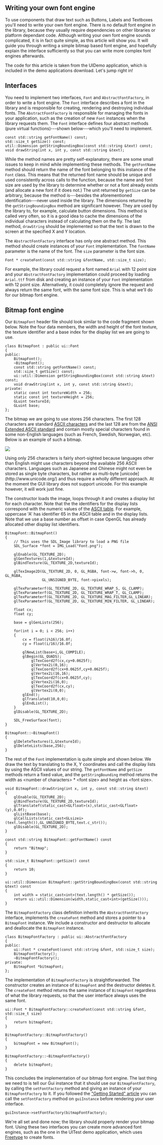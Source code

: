 ## Writing your own font engine

To use components that draw text such as Buttons, Labels and Textboxes you'll need to write your own font engine. There is no default font engine in the library, because they usually require dependencies on other libraries or platform dependant code. Although writing your own font engine sounds complicated, it is in fact quite simple, as this article will show you. It will guide you through writing a simple bitmap based font engine, and hopefully explain the interface sufficiently so that you can write more complex font engines afterwards.

The code for this article is taken from the UIDemo application, which is included in the demo applications download. Let's jump right in!

## Interfaces

You need to implement two interfaces, `Font` and `AbstractFontFactory`, in order to write a font engine. The `Font` interface describes a font in the library and is responsible for creating, rendering and destroying individual fonts. The `AbstractFontFactory` is responsible for managing the fonts in your application, such as the creation of new `Font` instances when the library requests them. The `Font` interface defines four abstract methods (pure virtual functions)---shown below---which you'll need to implement.

    const std::string getFontName() const;
    std::size_t getSize() const;
    util::Dimension getStringBoundingBox(const std::string &text) const;
    void drawString(int x, int y, const std::string &text);

While the method names are pretty self-explanatory, there are some small issues to keep in mind while implementing these methods. The `getFontName` method should return the name of the font belonging to this instance of the `Font` class. This means that the returned font name should be unique and used consistently across calls to the function, because the name and font size are used by the library to determine whether or not a font already exists (and allocate a new font if it does not.) The unit returned by `getSize` can be arbitrary, because the method is---besides the aforementioned identification---never used inside the library. The dimensions returned by the `getStringBoundingBox` method are significant however. They are used by the library to, for example, calculate button dimensions. This method is called very often, so it is a good idea to cache the dimensions of the individual characters instead of calculating them on the fly. The last method, `drawString` should be implemented so that the text is drawn to the screen at the specified X and Y location.

The `AbstractFontFactory` interface has only one abstract method. This method should create instances of your `Font` implementation. The `fontName` parameter is the name of the font. The `size` parameter is the font size.

    Font * createFont(const std::string &fontName, std::size_t size);

For example, the library could request a font named `Arial` with 12 point size and your `AbstractFontFactory` implementation could proceed by loading `Arial.ttf` from disk and creating an instance of your `Font` implementation with 12 point size. Alternatively, it could completely ignore the request and always return the same font, with the same font size. This is what we'll do for our bitmap font engine.

## Bitmap font engine

Our `BitmapFont` header file should look similar to the code fragment shown below. Note the four data members, the width and height of the font texture, the texture identifier and a base index for the display list we are going to use.

    class BitmapFont : public ui::Font
    {
    public:
        BitmapFont();
        ~BitmapFont();
        const std::string getFontName() const;
        std::size_t getSize() const;
        ui::util::Dimension getStringBoundingBox(const std::string &text) const;
        void drawString(int x, int y, const std::string &text);
    private:
        static const int textureWidth = 256;
        static const int textureHeight = 256;
        GLuint textureId;
        GLuint base;
    };

The bitmap we are going to use stores 256 characters. The first 128 characters are standard [ASCII characters](http://www.asciitable.com) and the last 128 are from the [ANSI Extended ASCII standard](http://www.cplusplus.com/doc/papers/ascii.html) and contain mostly special characters found in some non-English languages (such as French, Swedish, Norwegian, etc). Below is an example of such a bitmap.

![](font.png)

<aside>
Using only 256 characters is fairly short-sighted because languages other than English might use characters beyond the available 256 ASCII characters. Languages such as Japanese and Chinese might not even be stored as single byte characters, but rather as multi-byte [unicode](http://www.unicode.org/) and thus require a wholly different approach. At the moment the GUI library does not support unicode. For this example however, it will work just fine.
</aside>

The constructor loads the image, loops through it and creates a display list for each character. Note that the the identifiers for the display lists correspond with the numeric values of the [ASCII table](http://www.asciitable.com). For example, uppercase 'A' has identifier 65 in the ASCII table and in the display lists. Note that we use a base number as offset in case OpenGL has already allocated other display list identifiers.


    BitmapFont::BitmapFont()
    {
        // This uses the SDL_Image library to load a PNG file
        SDL_Surface *font = IMG_Load("Font.png");

        glEnable(GL_TEXTURE_2D);
        glGenTextures(1,&textureId);
        glBindTexture(GL_TEXTURE_2D,textureId);

        glTexImage2D(GL_TEXTURE_2D, 0, GL_RGBA, font->w, font->h, 0, GL_RGBA,
                     GL_UNSIGNED_BYTE, font->pixels);

        glTexParameterf(GL_TEXTURE_2D, GL_TEXTURE_WRAP_S, GL_CLAMP);
        glTexParameterf(GL_TEXTURE_2D, GL_TEXTURE_WRAP_T, GL_CLAMP);
        glTexParameterf(GL_TEXTURE_2D, GL_TEXTURE_MAG_FILTER,GL_LINEAR);
        glTexParameterf(GL_TEXTURE_2D, GL_TEXTURE_MIN_FILTER, GL_LINEAR);

        float cx;
        float cy;

        base = glGenLists(256);

        for(int i = 0; i < 256; i++)
        {
            cx = float(i%16)/16.0f;
            cy = float(i/16)/16.0f;

            glNewList(base+i,GL_COMPILE);
            glBegin(GL_QUADS);
                glTexCoord2f(cx,cy+0.0625f);
                glVertex2i(0,16);
                glTexCoord2f(cx+0.0625f,cy+0.0625f);
                glVertex2i(16,16);
                glTexCoord2f(cx+0.0625f,cy);
                glVertex2i(16,0);
                glTexCoord2f(cx,cy);
                glVertex2i(0,0);
            glEnd();
            glTranslated(10,0,0);
            glEndList();
        }
        glDisable(GL_TEXTURE_2D);

        SDL_FreeSurface(font);
    }

    BitmapFont::~BitmapFont()
    {
        glDeleteTextures(1,&textureId);
        glDeleteLists(base,256);
    }

The rest of the `Font` implementation is quite simple and shown below. We draw the text by translating to the X, Y coordinates and call the display lists by using the ASCII values of our string. The `getFontName` and `getSize` methods return a fixed value, and the `getStringBounding` method returns the width as &lt;number of characters&gt; * &lt;font size&gt; and height as &lt;font size&gt;.

    void BitmapFont::drawString(int x, int y, const std::string &text)
    {
        glEnable(GL_TEXTURE_2D);
        glBindTexture(GL_TEXTURE_2D,textureId);
        glTranslatef(static_cast<GLfloat>(x),static_cast<GLfloat>(y),0.0f);
        glListBase(base);
        glCallLists(static_cast<GLsizei>(text.length()),GL_UNSIGNED_BYTE,text.c_str());
        glDisable(GL_TEXTURE_2D);
    }

    const std::string BitmapFont::getFontName() const
    {
        return "Bitmap";
    }

    std::size_t BitmapFont::getSize() const
    {
        return 10;
    }

    ui::util::Dimension BitmapFont::getStringBoundingBox(const std::string &text) const
    {
        int width = static_cast<int>(text.length() * getSize());
        return ui::util::Dimension(width,static_cast<int>(getSize()));
    }

The `BitmapFontFactory` class definition inherits the `AbstractFontFactory` interface, implements the `createFont` method and stores a pointer to a `BitmapFont` instance. We include a constructor and destructor to allocate and deallocate the `BitmapFont` instance.

    class BitmapFontFactory : public ui::AbstractFontFactory
    {
    public:
        ui::Font * createFont(const std::string &font, std::size_t size);
        BitmapFontFactory();
        ~BitmapFontFactory();
    private:
        BitmapFont *bitmapFont;
    };

The implementation of `BitmapFontFactory` is straightforwarded. The constructor creates an instance of `BitmapFont` and the destructor deletes it. The `createFont` method returns the same instance of `BitmapFont` regardless of what the library requests, so that the user interface always uses the same font.

    ui::Font * BitmapFontFactory::createFont(const std::string &font, std::size_t size)
    {
        return bitmapFont;
    }

    BitmapFontFactory::BitmapFontFactory()
    {
        bitmapFont = new BitmapFont();
    }

    BitmapFontFactory::~BitmapFontFactory()
    {
        delete bitmapFont;
    }

This concludes the implementation of our bitmap font engine. The last thing we need to is tell our Gui instance that it should use our `BitmapFontFactory`, by calling the `setFontFactory` method and giving an instance of your `BitmapFontFactory` to it. If you followed the ["Getting Started" article](gettingstarted.html) you can call the `setFontFactory` method on `guiInstance` before rendering your user interface.

    guiInstance->setFontFactory(bitmapFontFactory);

We're all set and done now; the library should properly render your bitmap font. Using these two interfaces you can create more advanced font engines, such as the one in the UITest demo application, which uses [Freetype](http://www.freetype.org/) to create fonts.
